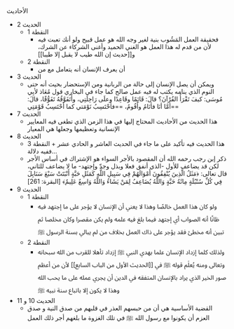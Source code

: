 الأحاديث
- الحديث 2
	- النقطة 1
		- فحقيقة العمل المَشُوب بنية لغير وجه الله هو عمل قبيح ولو أنك تعبت فيه لأن من قدم له هذا العمل هو الغني الحميد وأغنى الشركاء عن الشرك، و[[حديث إن الله طيب لا يقبل إلا طيبا]]
	- النقطة 2
		- أن يعرف الإنسان أنه يتعامل مع من
- الحديث 3
	- ويمكن أن يصل الإنسان إلى حالة من الربانية ومن الإستحضار بحيث أنه حتى النوم الذي ينامه يكتب له فيه عمل صالح كما جاء في البخاري قول مُعَاذ لأبِي مُوسَى: كيفَ تَقْرَأُ القُرْآنَ؟ قالَ: قَائِمًا وقَاعِدًا وعلَى رَاحِلَتِي، وأَتَفَوَّقُهُ تَفَوُّقًا، قالَ: أمَّا أنَا فأنَامُ وأَقُومُ، ==فأحْتَسِبُ نَوْمَتي كما أحْتَسِبُ قَوْمَتِي==
- الحديث 7
	- هذا الحديث من الأحاديث المحتاج إليها في هذا الزمن الذي تطغى فيه المعايير الإنسانية وتعظيمها وجعلها هي المعيار
- الحديث 8
	- هذا الحديث فيه تأكيد على ما جاء في الحديث العاشر و الحادي عشر + النقطة 3 ففيه دلالة…
	- ذكر إبن رجب رحمه الله أن المقصود بالأجر السواء هو الإشتراك في أساس الأجر لكن قد يضاعف للأول -الذي أنفق فعلا وبذل وجدّ وإجتهد- ما لا يضاعف للثاني، قال تعالى: ﴿مَثَلُ الَّذِينَ يُنْفِقُونَ أَمْوَالَهُمْ فِي سَبِيلِ اللَّهِ كَمَثَلِ حَبَّةٍ أَنْبَتَتْ سَبْعَ سَنَابِلَ فِي كُلِّ سُنْبُلَةٍ مِائَةُ حَبَّةٍ وَاللَّهُ يُضَاعِفُ لِمَنْ يَشَاءُ وَاللَّهُ وَاسِعٌ عَلِيمٌ﴾ [البقرة: 261]
- الحديث 9
	- النقطة 1
		- ولو كان هذا العمل خالصًا وهذا لا يعني أن الإنسان ﻻ يؤجر على ما إجتهد فيه ظانًا أنه الصواب أي إجتهد فيما بلغ فيه علمه ولم يكن مقصرا وكان مخلصا ثم تبين أنه مخطئ فقد يؤجر على ذاك العمل بخلاف من لم يبالي بسنة الرسول ﷺ
	- النقطة 2
		- ولذلك كلما إزداد الإنسان علما بهدي النبي ﷺ إزداد تأهلا للقرب من الله سبحانه وتعالى ومنه يُعلَم قوله ﷺ في [[الحديث الأول من الباب السابع]] لأن من أعظم صور الخير الذي يراد بالإنسان المتفقه في الدين أن يجري عمله على ما يحب الله وهذا لا يكون إلا باتباع سنة نبيه ﷺ
- الحديث 10 و 11
	- القضية الأساسية هي أن من حبسهم العذر في قلبهم من صدق النية و صدق العزم أن يكونوا مع رسول الله ﷺ في تلك الغزوة ما بلغهم أجر ذلك العمل